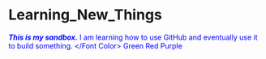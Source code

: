 # Learning_New_Things
<Font color = 'Blue'><B><I>This is my sandbox.</b></I>
I am learning how to use GitHub and eventually use it to build something. </Font Color>
Green
Red
Purple
